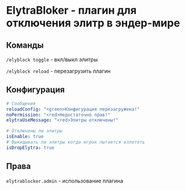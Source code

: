 # ElytraBloker - плагин для отключения элитр в эндер-мире

## Команды

`/elyblock toggle` - вкл/выкл элитры

`/elyblock reload` - перезагрузить плагин

## Конфигурация

```yaml
# Сообщения
reloadConfig: "<green>Конфигурация перезагружена!"
noPermission: "<red>Недостаточно прав!"
elytraUseMessage: "<red>Элитры отключены!"

# Отключены ли элитры
isEnable: true
# Выкидывать ли элитры когда игрок пытается взлететь
isDropElytra: true
```

## Права

`elytrablocker.admin` - использование плагина